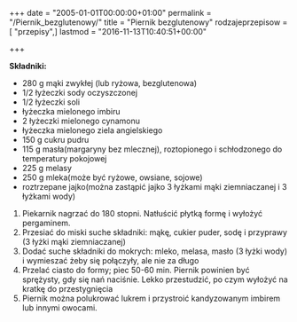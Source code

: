+++
date = "2005-01-01T00:00:00+01:00"
permalink = "/Piernik_bezglutenowy/"
title = "Piernik bezglutenowy"
rodzajeprzepisow = [ "przepisy",]
lastmod = "2016-11-13T10:40:51+00:00"

+++

**Składniki:**

-   280 g mąki zwykłej (lub ryżowa, bezglutenowa)
-   1/2 łyżeczki sody oczyszczonej
-   1/2 łyżeczki soli
-   łyżeczka mielonego imbiru
-   2 łyżeczki mielonego cynamonu
-   łyżeczka mielonego ziela angielskiego
-   150 g cukru pudru
-   115 g masła(margaryny bez mlecznej), roztopionego i schłodzonego do temperatury pokojowej
-   225 g melasy
-   250 g mleka(może być ryżowe, owsiane, sojowe)
-   roztrzepane jajko(można zastąpić jajko 3 łyżkami mąki ziemniaczanej i 3 łyżkami wody)

1.  Piekarnik nagrzać do 180 stopni. Natłuścić płytką formę i wyłożyć pergaminem.
2.  Przesiać do miski suche składniki: mąkę, cukier puder, sodę i przyprawy (3 łyżki mąki ziemniaczanej)
3.  Dodać suche składniki do mokrych: mleko, melasa, masło (3 łyżki wody) i wymieszać żeby się połączyły, ale nie za długo
4.  Przelać ciasto do formy; piec 50-60 min. Piernik powinien być sprężysty, gdy się nań naciśnie. Lekko przestudzić, po czym wyłożyć na kratkę do przestygnięcia
5.  Piernik można polukrować lukrem i przystroić kandyzowanym imbirem lub innymi owocami.
